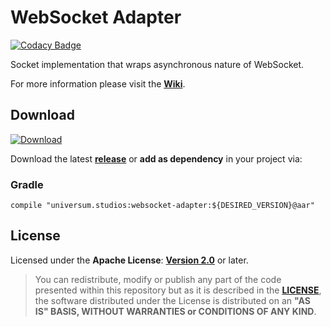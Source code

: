 WebSocket Adapter
===============

[![Codacy Badge](https://api.codacy.com/project/badge/Coverage/e29a6143d8ed43a395522c176eda318e)](https://www.codacy.com/app/universum-studios/java_websocket_adapter?utm_source=github.com&utm_medium=referral&utm_content=universum-studios/java_websocket_adapter&utm_campaign=Badge_Coverage)

Socket implementation that wraps asynchronous nature of WebSocket.

For more information please visit the **[Wiki](https://github.com/universum-studios/java_websocket_adapter/wiki)**.

## Download ##
[ ![Download](https://api.bintray.com/packages/universum-studios/java/universum.studios%3Awebsocket-adapter/images/download.svg) ](https://bintray.com/universum-studios/java/universum.studios%3Awebsocket-adapter/_latestVersion)

Download the latest **[release](https://github.com/universum-studios/java_websocket_adapter/releases "Latest Releases page")** or **add as dependency** in your project via:

### Gradle ###

    compile "universum.studios:websocket-adapter:${DESIRED_VERSION}@aar"

## License ##

Licensed under the **Apache License**: **[Version 2.0](http://www.apache.org/licenses/LICENSE-2.0)** or later.

> You can redistribute, modify or publish any part of the code presented within this repository but as it is described in the [**LICENSE**](https://github.com/universum-studios/java_websocket_adapter/blob/master/LICENSE.md), the software distributed under the License is distributed on an **"AS IS" BASIS, WITHOUT WARRANTIES or CONDITIONS OF ANY KIND**.
